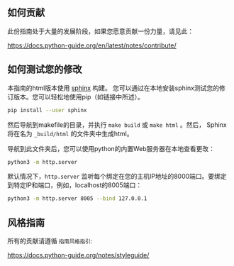 如何贡献
-----------------

此份指南处于大量的发展阶段，如果您愿意贡献一份力量，请见此：

https://docs.python-guide.org/en/latest/notes/contribute/

如何测试您的修改
------------------------

本指南的html版本使用 [sphinx](http://www.sphinx-doc.org/en/stable/) 构建。 
您可以通过在本地安装sphinx测试您的修订版本。您可以轻松地使用pip（如链接中所述）。

``` bash
pip install --user sphinx
```

然后导航到makefile的目录，并执行 ```make build``` 或 ```make html``` 。然后，
Sphinx将在名为 `_build/html` 的文件夹中生成html。

导航到此文件夹后，您可以使用python的内置Web服务器在本地查看更改：

``` bash
python3 -m http.server
```

默认情况下，`http.server` 监听每个绑定在您的主机IP地址的8000端口。要绑定到特定IP和端口，例如，localhost的8005端口：

``` bash
python3 -m http.server 8005 --bind 127.0.0.1
```


风格指南
-----------

所有的贡献请遵循 `指南风格指引`:

https://docs.python-guide.org/notes/styleguide/
